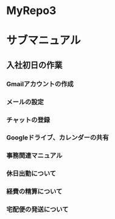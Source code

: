 # MyRepo3
# サブマニュアル
## 入社初日の作業
### Gmailアカウントの作成
### メールの設定
### チャットの登録
### Googleドライブ、カレンダーの共有
### 事務関連マニュアル
### 休日出勤について
### 経費の精算について
### 宅配便の発送について
